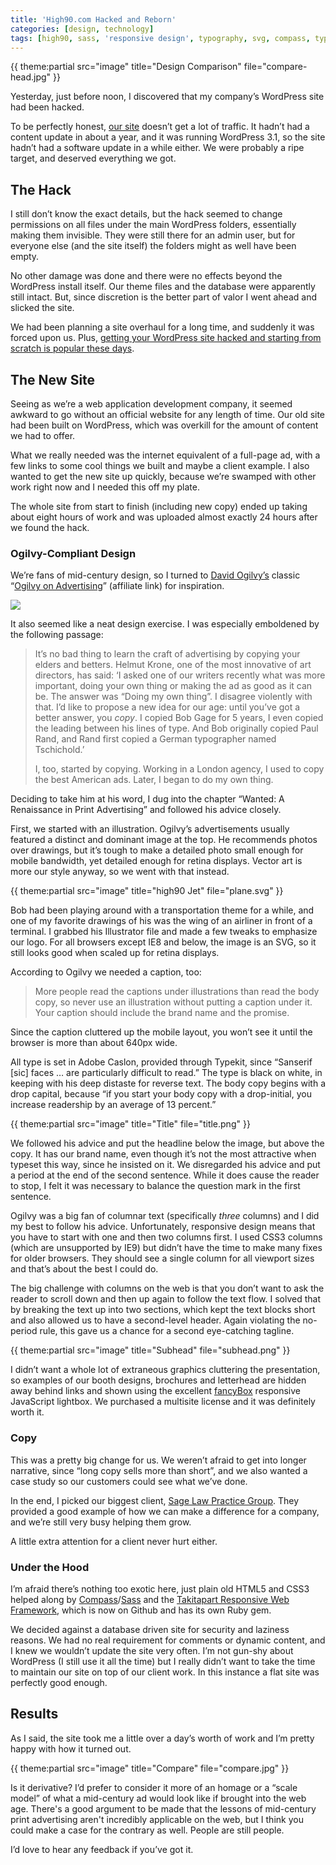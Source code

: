 ```yaml
---
title: 'High90.com Hacked and Reborn'
categories: [design, technology]
tags: [high90, sass, 'responsive design', typography, svg, compass, typekit]
---
```

{{ theme:partial src="image" title="Design Comparison" file="compare-head.jpg" }}

Yesterday, just before noon, I discovered that my company’s WordPress site had been hacked.

To be perfectly honest, [our site][2] doesn’t get a lot of traffic. It hadn’t had a content update in about a year, and it was running WordPress 3.1, so the site hadn’t had a software update in a while either. We were probably a ripe target, and deserved everything we got.

   [2]: http://high90.com

## The Hack

I still don’t know the exact details, but the hack seemed to change permissions on all files under the main WordPress folders, essentially making them invisible. They were still there for an admin user, but for everyone else (and the site itself) the folders might as well have been empty.

<p class="has-pullquote" data-pullquote="The whole site from start to finish ended up taking about eight hours of work and was uploaded almost exactly 24 hours after we found the hack.">No other damage was done and there were no effects beyond the WordPress install itself. Our theme files and the database were apparently still intact. But, since discretion is the better part of valor I went ahead and slicked the site. </p>

We had been planning a site overhaul for a long time, and suddenly it was forced upon us. Plus, [getting your WordPress site hacked and starting from scratch is popular these days][3].

   [3]: http://macdrifter.com/2012/08/pelican-guide-moving-from-wordpress-and-initial-setup.html

## The New Site

Seeing as we’re a web application development company, it seemed awkward to go without an official website for any length of time. Our old site had been built on WordPress, which was overkill for the amount of content we had to offer. 

What we really needed was the internet equivalent of a full-page ad, with a few links to some cool things we built and maybe a client example. I also wanted to get the new site up quickly, because we’re swamped with other work right now and I needed this off my plate. 

The whole site from start to finish (including new copy) ended up taking about eight hours of work and was uploaded almost exactly 24 hours after we found the hack.

### Ogilvy-Compliant Design

We’re fans of mid-century design, so I turned to [David Ogilvy’s][4] classic “[Ogilvy on Advertising][5]” (affiliate link) for inspiration. 

   [4]: https://en.wikipedia.org/wiki/David_Ogilvy_(businessman)
   [5]: http://www.amazon.com/gp/product/039472903X/ref=as_li_ss_tl?ie=UTF8&camp=1789&creative=390957&creativeASIN=039472903X&linkCode=as2&tag=theminbit-20

<a class="fancybox" alt="Ogilvy on Advertising" title="Ogilvy on Advertising" rel="page" href="http://www.amazon.com/gp/product/039472903X/ref=as_li_ss_tl?ie=UTF8&camp=1789&creative=390957&creativeASIN=039472903X&linkCode=as2&tag=theminbit-20" >
   <img src="http://www.amazon.com/gp/product/039472903X/ref=as_li_ss_tl?ie=UTF8&camp=1789&creative=390957&creativeASIN=039472903X&linkCode=as2&tag=theminbit-20" />
</a>

It also seemed like a neat design exercise. I was especially emboldened by the following passage:

> It’s no bad thing to learn the craft of advertising by copying your elders and betters. Helmut Krone, one of the most innovative of art directors, has said: ‘I asked one of our writers recently what was more important, doing your own thing or making the ad as good as it can be. The answer was “Doing my own thing”. I disagree violently with that. I’d like to propose a new idea for our age: until you’ve got a better answer, you _copy_. I copied Bob Gage for 5 years, I even copied the leading between his lines of type. And Bob originally copied Paul Rand, and Rand first copied a German typographer named Tschichold.’
> 
> I, too, started by copying. Working in a London agency, I used to copy the best American ads. Later, I began to do my own thing.

Deciding to take him at his word, I dug into the chapter “Wanted: A Renaissance in Print Advertising” and followed his advice closely.

First, we started with an illustration. Ogilvy’s advertisements usually featured a distinct and dominant image at the top. He recommends photos over drawings, but it’s tough to make a detailed photo small enough for mobile bandwidth, yet detailed enough for retina displays. Vector art is more our style anyway, so we went with that instead.

{{ theme:partial src="image" title="high90 Jet" file="plane.svg" }}

Bob had been playing around with a transportation theme for a while, and one of my favorite drawings of his was the wing of an airliner in front of a terminal. I grabbed his Illustrator file and made a few tweaks to emphasize our logo. For all browsers except IE8 and below, the image is an SVG, so it still looks good when scaled up for retina displays.

According to Ogilvy we needed a caption, too:

> More people read the captions under illustrations than read the body copy, so never use an illustration without putting a caption under it. Your caption should include the brand name and the promise.

Since the caption cluttered up the mobile layout, you won’t see it until the browser is more than about 640px wide.

All type is set in Adobe Caslon, provided through Typekit, since “Sanserif [sic] faces … are particularly difficult to read.” The type is black on white, in keeping with his deep distaste for reverse text. The body copy begins with a drop capital, because “if you start your body copy with a drop-initial, you increase readership by an average of 13 percent.”

{{ theme:partial src="image" title="Title" file="title.png" }}

We followed his advice and put the headline below the image, but above the copy. It has our brand name, even though it’s not the most attractive when typeset this way, since he insisted on it. We disregarded his advice and put a period at the end of the second sentence. While it does cause the reader to stop, I felt it was necessary to balance the question mark in the first sentence.

Ogilvy was a big fan of columnar text (specifically _three_ columns) and I did my best to follow his advice. Unfortunately, responsive design means that you have to start with one and then two columns first. I used CSS3 columns (which are unsupported by IE9) but didn’t have the time to make many fixes for older browsers. They should see a single column for all viewport sizes and that’s about the best I could do.

The big challenge with columns on the web is that you don’t want to ask the reader to scroll down and then up again to follow the text flow. I solved that by breaking the text up into two sections, which kept the text blocks short and also allowed us to have a second-level header. Again violating the no-period rule, this gave us a chance for a second eye-catching tagline.

{{ theme:partial src="image" title="Subhead" file="subhead.png" }}

I didn’t want a whole lot of extraneous graphics cluttering the presentation, so examples of our booth designs, brochures and letterhead are hidden away behind links and shown using the excellent [fancyBox][11] responsive JavaScript lightbox. We purchased a multisite license and it was definitely worth it.

   [11]: http://www.fancyapps.com/fancybox/

### Copy

This was a pretty big change for us. We weren’t afraid to get into longer narrative, since “long copy sells more than short”, and we also wanted a case study so our customers could see what we’ve done. 

In the end, I picked our biggest client, [Sage Law Practice Group][12]. They provided a good example of how we can make a difference for a company, and we’re still very busy helping them grow.

   [12]: http://sagelpg.com

A little extra attention for a client never hurt either.

### Under the Hood

I’m afraid there’s nothing too exotic here, just plain old HTML5 and CSS3 helped along by [Compass][13]/[Sass][14] and the [Takitapart Responsive Web Framework][15], which is now on Github and has its own Ruby gem.

   [13]: http://compass-style.org
   [14]: http://sass-lang.com
   [15]: https://github.com/takitapart/takitapart_framework

We decided against a database driven site for security and laziness reasons. We had no real requirement for comments or dynamic content, and I knew we wouldn’t update the site very often. I’m not gun-shy about WordPress (I still use it all the time) but I really didn’t want to take the time to maintain our site on top of our client work. In this instance a flat site was perfectly good enough.

## Results

As I said, the site took me a little over a day’s worth of work and I’m pretty happy with how it turned out. 

{{ theme:partial src="image" title="Compare" file="compare.jpg" }}

Is it derivative? I’d prefer to consider it more of an homage or a “scale model” of what a mid-century ad would look like if brought into the web age. There's a good argument to be made that the lessons of mid-century print advertising aren't incredibly applicable on the web, but I think you could make a case for the contrary as well. People are still people.

I’d love to hear any feedback if you’ve got it.